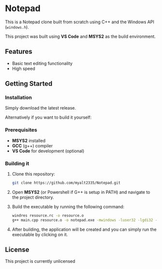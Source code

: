 # Notepad

This is a Notepad clone built from scratch using C++ and the Windows API (`windows.h`). 

This project was built using **VS Code** and **MSYS2** as the build environment.

## Features
- Basic text editing functionality
- High speed

## Getting Started

### Installation

Simply download the latest release. 

Alternatively if you want to build it yourself:

### Prerequisites
- **MSYS2** installed
- **GCC** (g++) compiler
- **VS Code** for development (optional)

### Building it

1. Clone this repository:
    ```bash
    git clone https://github.com/myalt2335/Notepad.git
    ```

2. Open **MSYS2** (or Powershell if G++ is setup in PATH) and navigate to the project directory.

3. Build the executable by running the following command:
    ```bash
    windres resource.rc -o resource.o
    g++ main.cpp resource.o -o notepad.exe -mwindows -luser32 -lgdi32 -lcomdlg32 -lcomctl32 -lshlwapi -static
    ```

4. After building, the application will be created and you can simply run the executable by clicking on it.

## License

This project is currently unlicensed
